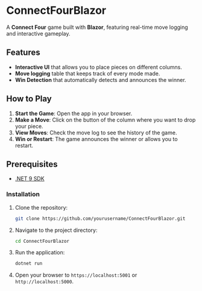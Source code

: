 # ConnectFourBlazor

A **Connect Four** game built with **Blazor**, featuring real-time move logging and interactive gameplay.

## Features

- **Interactive UI** that allows you to place pieces on different columns.
- **Move logging** table that keeps track of every mode made.
- **Win Detection** that automatically detects and announces the winner.

## How to Play

1. **Start the Game**: Open the app in your browser.
2. **Make a Move**: Click on the button of the column where you want to drop your piece.
3. **View Moves**: Check the move log to see the history of the game.
4. **Win or Restart**: The game announces the winner or allows you to restart.

## Prerequisites

- [.NET 9 SDK](https://dotnet.microsoft.com/download/dotnet/9.0)

### Installation

1. Clone the repository:

   ```bash
   git clone https://github.com/yourusername/ConnectFourBlazor.git
2. Navigate to the project directory:

   ```bash
   cd ConnectFourBlazor
3. Run the application:

   ```bash
   dotnet run
4. Open your browser to `https://localhost:5001` or `http://localhost:5000`.
